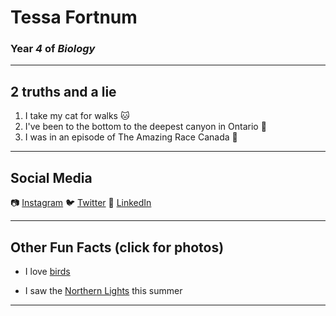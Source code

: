 # Tessa Fortnum
### Year *4* of *Biology*

---

## **2 truths and a lie**

1. I take my cat for walks :cat:
2. I've been to the bottom to the deepest canyon in Ontario :mount_fuji:
3. I was in an episode of The Amazing Race Canada :running:

---

## **Social Media**

:camera: [Instagram](https://www.instagram.com/tessakathleen_/)
:bird: [Twitter](https://twitter.com/tessafortn)
:briefcase: [LinkedIn](https://www.linkedin.com/in/tfortnum/)

--- 

## **Other Fun Facts** (click for photos)

- I love [birds](https://imgur.com/gallery/1InzjGf)

- I saw the [Northern Lights](https://imgur.com/gallery/htGBYGT) this summer 

---
